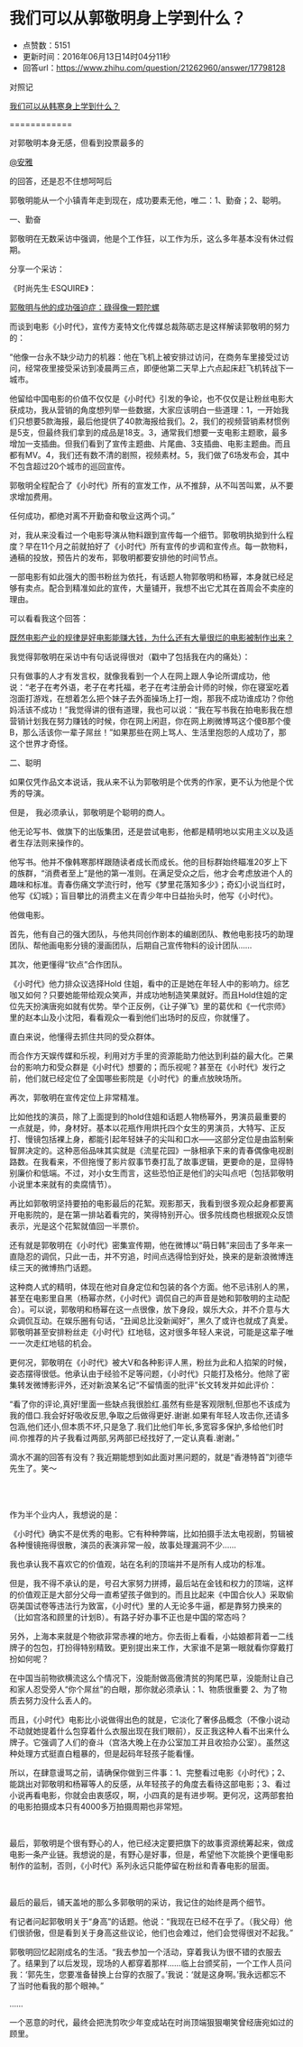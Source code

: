 # 我们可以从郭敬明身上学到什么？
- 点赞数：5151
- 更新时间：2016年06月13日14时04分11秒
- 回答url：https://www.zhihu.com/question/21262960/answer/17798128
<body>
 <p data-pid="6R22kE7s">对照记</p><a href="http://www.zhihu.com/question/24443744/answer/27904537" class="internal">我们可以从韩寒身上学到什么？</a>
 <br>
 <p data-pid="VMstgTmU">============</p>
 <p data-pid="XY0MTeMq">对郭敬明本身无感，但看到投票最多的</p><a class="member_mention" data-editable="true" data-title="@安雅" data-hash="451c7e35456137a1cc80941502c9ecfd" href="https://www.zhihu.com/people/451c7e35456137a1cc80941502c9ecfd" data-tip="p$b$451c7e35456137a1cc80941502c9ecfd" data-hovercard="p$b$451c7e35456137a1cc80941502c9ecfd">@安雅</a>
 <p data-pid="1uZkbaQ2">的回答，还是忍不住想呵呵后</p>
 <p data-pid="CCd8nBbd">郭敬明能从一个小镇青年走到现在，成功要素无他，唯二：1、勤奋；2、聪明。</p>
 <p data-pid="QrxJwKO9">一、勤奋</p>
 <p data-pid="j1Uz2Q0G">郭敬明在无数采访中强调，他是个工作狂，以工作为乐，这么多年基本没有休过假期。</p>
 <p data-pid="cqDgPPCS">分享一个采访：</p>
 <p data-pid="TWEsTd02">《时尚先生·ESQUIRE》：</p><a href="https://link.zhihu.com/?target=http%3A//ent.sina.com.cn/m/c/2013-06-27/10243951197.shtml" class=" wrap external" target="_blank" rel="nofollow noreferrer">郭敬明与他的成功强迫症：碌得像一颗陀螺</a>
 <br>
 <p data-pid="d12l1Yvj">而谈到电影《小时代》，宣传方麦特文化传媒总裁陈砺志是这样解读郭敬明的努力的：</p>
 <p data-pid="VXN9g3vn">“他像一台永不缺少动力的机器：他在飞机上被安排过访问，在商务车里接受过访问，经常夜里接受采访到凌晨两三点，即便他第二天早上六点起床赶飞机转战下一城市。</p>
 <p data-pid="X8ES-vWZ">他留给中国电影的价值不仅仅是《小时代》引发的争论，也不仅仅是让粉丝电影大获成功，我从营销的角度想列举一些数据，大家应该明白一些道理：1，一开始我们只想要5款海报，最后他提供了40款海报给我们。2，我们的视频营销素材惯例是5支，但最终我们拿到的成品是18支。3，通常我们想要一支电影主题歌，最多增加一支插曲。但我们看到了宣传主题曲、片尾曲、3支插曲、电影主题曲。而且都有MV。4，我们还有数不清的剧照，视频素材。5，我们做了6场发布会，其中不包含超过20个城市的巡回宣传。</p>
 <p data-pid="zBm_y0V_">郭敬明全程配合了《小时代》所有的宣发工作，从不推辞，从不叫苦叫累，从不要求增加费用。</p>
 <p data-pid="IKogEs3m">任何成功，都绝对离不开勤奋和敬业这两个词。”</p>
 <p data-pid="jZQscoSQ">对，我从来没看过一个电影导演从物料跟到宣传每一个细节。郭敬明执拗到什么程度？早在11个月之前就拍好了《小时代》所有宣传的步调和宣传点。每一款物料，通稿的投放，预告片的发布，郭敬明都要安排他的时间节点。</p>
 <p data-pid="8B2sa1vG">一部电影有如此强大的图书粉丝为依托，有话题人物郭敬明和杨幂，本身就已经足够有卖点。配合到精准如此的宣传，大量铺开，我想不出它尤其在首周会不卖座的理由。</p>
 <p data-pid="CxbNqNX2">可以看看我这个回答：</p><a href="http://www.zhihu.com/question/19835145/answer/17576480" class="internal">既然电影产业的规律是好电影能赚大钱，为什么还有大量很烂的电影被制作出来？</a>
 <br>
 <p data-pid="wwzr7NeH">我觉得郭敬明在采访中有句话说得很对（戳中了包括我在内的痛处）：</p>
 <p data-pid="8yAKRPjA">只有做事的人才有发言权，就像我看到一个人在网上跟人争论所谓成功，他说：“老子在考外语，老子在考托福，老子在考注册会计师的时候，你在寝室吃着泡面打游戏，在想着怎么把个妹子去外面操场上打一炮，那我不成功谁成功？你他妈活该不成功！”我觉得讲的很有道理，我也可以说：“我在写书我在拍电影我在想营销计划我在努力赚钱的时候，你在网上闲逛，你在网上刷微博骂这个傻B那个傻B，那么活该你一辈子屌丝！”如果那些在网上骂人、生活里抱怨的人成功了，那这个世界才奇怪。</p>
 <p data-pid="L9YqzZgQ">二、聪明</p>
 <p data-pid="isnr1_Ef">如果仅凭作品文本说话，我从来不认为郭敬明是个优秀的作家，更不认为他是个优秀的导演。</p>
 <p data-pid="TRraY6Fe">但是， 我必须承认，郭敬明是个聪明的商人。</p>
 <p data-pid="Mp-Oawud">他无论写书、做旗下的出版集团，还是尝试电影，他都是精明地以实用主义以及适者生存法则来操作的。</p>
 <p data-pid="mMJmA6Sz">他写书。他并不像韩寒那样跟随读者成长而成长。他的目标群始终瞄准20岁上下的族群，“消费者至上”是他的第一准则。在满足受众之后，他才会考虑放进个人的趣味和标准。青春伤痛文学流行时，他写《梦里花落知多少》；奇幻小说当红时，他写《幻城》；盲目攀比的消费主义在青少年中日益抬头时，他写《小时代》。</p>
 <p data-pid="nDf-XlpE">他做电影。</p>
 <p data-pid="sslDGBB-">首先，他有自己的强大团队，与他共同创作剧本的编剧团队、教他电影技巧的助理团队、帮他画电影分镜的漫画团队，后期自己宣传物料的设计团队……</p>
 <p data-pid="tPDhP8sG">其次，他更懂得“钦点”合作团队。</p>
 <p data-pid="nbvZPD_l">《小时代》他力排众议选择Hold 住姐，看中的正是她在年轻人中的影响力。综艺咖又如何？只要她能带给观众笑声，并成功地制造笑果就好。而且Hold住姐的定位先天扮演唐宛如就有优势。举个正反例，《让子弹飞》里的葛优和《一代宗师》里的赵本山及小沈阳，看看观众一看到他们出场时的反应，你就懂了。</p>
 <p data-pid="FVVcAu7O">直白来说，他懂得去抓住共同的受众群体。</p>
 <p data-pid="g4naKmyx">而合作方天娱传媒和乐视，利用对方手里的资源能助力他达到利益的最大化。芒果台的影响力和受众群是《小时代》想要的；而乐视呢？甚至在《小时代》发行之前，他们就已经定位了全国哪些影院是《小时代》的重点放映场所。</p>
 <p data-pid="fOPzmDF_">再次，郭敬明在宣传定位上非常精准。</p>
 <p data-pid="MYohoShG">比如他找的演员，除了上面提到的hold住姐和话题人物杨幂外，男演员最重要的一点就是，帅，身材好。基本以花瓶作用烘托四个女生的男演员，大特写、正反打、慢镜包括裸上身，都能引起年轻妹子的尖叫和口水——这部分定位是由监制柴智屏决定的。这种恶俗品味其实就是《流星花园》一脉相承下来的青春偶像电视剧路数。在我看来，不但拖慢了影片叙事节奏打乱了故事逻辑，更要命的是，显得特别廉价和低端。不过，对小女生而言，这些恐怕正是他们的尖叫点吧（包括郭敬明小说里本来就有的卖腐情节）。</p>
 <p data-pid="lCeuNQHb">再比如郭敬明坚持要拍的电影最后的花絮。观影那天，我看到很多观众起身都要离开电影院的，是在第一排站着看完的，笑得特别开心。很多院线商也根据观众反馈表示，光是这个花絮就值回一半票价。</p>
 <p data-pid="m2p1CbY3">还有就是郭敬明在《小时代》密集宣传期，他在微博以“萌日韩”来回击了多年来一直隐忍的调侃，只此一击，并不穷追，时间点选得恰到好处，换来的是新浪微博连续三天的微博热门话题。</p>
 <p data-pid="BbDT_tYI">这种商人式的精明，体现在他对自身定位和包装的各个方面。他不忌讳别人的黑，甚至在电影里自黑（杨幂亦然，《小时代》调侃自己的声音是她和郭敬明的主动配合）。可以说，郭敬明和杨幂在这一点很像，放下身段，娱乐大众，并不介意与大众调侃互动。在娱乐圈有句话，“丑闻总比没新闻好”，黑久了或许也就成了真爱。郭敬明甚至安排粉丝走《小时代》红地毯，这对很多年轻人来说，可能是这辈子唯一一次走红地毯的机会。</p>
 <p data-pid="CO5CyqS4">更何况，郭敬明在《小时代》被大V和各种影评人黑，粉丝为此和人掐架的时候，姿态摆得很低。他承认由于经验不足等问题，《小时代》只能打及格分。他除了密集转发微博影评外，还对新浪某名记“不留情面的批评”长文转发并如此评价：</p>
 <p data-pid="blJ5ZscZ">“看了你的评论,真好!里面一些缺点我很脸红.虽然有些是客观限制,但那也不该成为我的借口.我会好好吸收反思,争取之后做得更好.谢谢.如果有年轻人攻击你,还请多包涵,他们还小,但本质不坏,只是急了.我们比他们年长,多宽容多保护,多给他们时间.你推荐的片子我看过两部,另两部已经找好了,一定认真看.谢谢。”</p>
 <p data-pid="wE3E9edP">滴水不漏的回答有没有？我近期能想到如此面对黑问题的，就是“香港特首”刘德华先生了。笑～</p>
 <br>
 <br>
 <p data-pid="gexKx1jD">作为半个业内人，我想说的是：</p>
 <p data-pid="L-eZoRWC">《小时代》确实不是优秀的电影。它有种种弊端，比如拍摄手法太电视剧，剪辑被各种慢镜拖得很散，演员的表演非常一般，故事处理漏洞不少……</p>
 <p data-pid="EekQNY62">我也承认我不喜欢它的价值观，站在名利的顶端并不是所有人成功的标准。</p>
 <p data-pid="JxedAkFk">但是，我不得不承认的是，号召大家努力拼搏，最后站在金钱和权力的顶端，这样的价值观正是大部分父母一直希望孩子做到的。而且比起来《中国合伙人》采取偷窃美国试卷等违法行为致富，《小时代》里的人无论多牛逼，都是靠努力换来的（比如宫洛和顾里的计划B）。有路子好办事不正也是中国的常态吗？</p>
 <p data-pid="CUHxXTjO">另外，上海本来就是个物欲非常赤裸的地方。你去街上看看，小姑娘都背着一二线牌子的包包，打扮得特别精致。更别提出来工作，大家谁不是第一眼就看你穿戴打扮如何呢？</p>
 <p data-pid="koJZnXrA">在中国当前物欲横流这么个情况下，没能耐做高傲清贫的狗尾巴草，没能耐让自己和家人忍受旁人“你个屌丝”的白眼，那你就必须承认：1、物质很重要 2、为了物质去努力没什么丢人的。</p>
 <p data-pid="xvQix8Es">而且，《小时代》电影比小说做得出色的就是，它淡化了奢侈品概念（不像小说动不动就她提着什么包穿着什么衣服出现在我们眼前），反正我这种人看不出来什么牌子。它强调了人们的奋斗（宫洛大晚上在办公室加工并且收拾办公室）。虽然这种处理方式挺直白粗暴的，但是起码年轻孩子能看懂。</p>
 <p data-pid="Y4n-gS-b">所以，在肆意谩骂之前，请确保你做到三件事：1、完整看过电影《小时代》；2、能跳出对郭敬明和杨幂等人的反感，从年轻孩子的角度去看待这部电影；3、看过小说再看电影，你就会由衷感叹，啊，小四真的是有进步啊。更何况，这两部套拍的电影拍摄成本只有4000多万拍摄周期也非常短。</p>
 <br>
 <p data-pid="wQEAB4Wy">最后，郭敬明是个很有野心的人，他已经决定要把旗下的故事资源统筹起来，做成电影一条产业链。我想说的是，有野心是好事，但是，希望他下次能换个更懂电影制作的监制，否则，《小时代》系列永远只能停留在粉丝和青春电影的层面。</p>
 <br>
 <p data-pid="u_wSjMSA">最后的最后，铺天盖地的那么多郭敬明的采访，我记住的始终是两个细节。</p>
 <p data-pid="kR8dbc2Z">有记者问起郭敬明关于“身高”的话题。他说：“我现在已经不在乎了。（我父母）他们很骄傲，但是看到关于身高这些议论，他们也会难过，他们会觉得很对不起我。”</p>
 <p data-pid="0Us7wcjz">郭敬明回忆起刚成名的生活。“我去参加一个活动，穿着我认为很不错的衣服去了。结果到了以后发现，现场的人都穿着那样……临上台颁奖前，一个工作人员问我：‘郭先生，您要准备替换上台穿的衣服了。’我说：‘就是这身啊。’我永远都忘不了当时他看我的那个眼神。”</p>
 <p data-pid="efXqYb7g">……</p>
 <p data-pid="4K1qTcfp">一个恶意的时代，最终会把洗剪吹少年变成站在时尚顶端狠狠嘲笑曾经唐宛如过的顾里。</p>
</body>